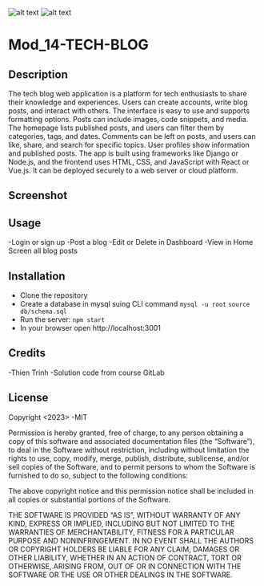 ![alt text](https://img.shields.io/badge/License-GPLv2-brightgreen)
![alt text](https://img.shields.io/badge/Ver.-1.0.0-blue)
# Mod_14-TECH-BLOG


## Description
The tech blog web application is a platform for tech enthusiasts to share their knowledge and experiences. Users can create accounts, write blog posts, and interact with others. The interface is easy to use and supports formatting options. Posts can include images, code snippets, and media. The homepage lists published posts, and users can filter them by categories, tags, and dates. Comments can be left on posts, and users can like, share, and search for specific topics. User profiles show information and published posts. The app is built using frameworks like Django or Node.js, and the frontend uses HTML, CSS, and JavaScript with React or Vue.js. It can be deployed securely to a web server or cloud platform.

## Screenshot



## Usage
-Login or sign up
-Post a blog
-Edit or Delete in Dashboard
-View in Home Screen all blog posts


## Installation

-   Clone the repository
-   Create a database in mysql suing CLI command 
    `mysql -u root`
    `source db/schema.sql`
-   Run the server:
    `npm start`
-   In your browser open http://localhost:3001


## Credits
-Thien Trinh
-Solution code from course GitLab

## License
Copyright <2023> <COPYRIGHT Mod_14-TECH-BLOG>
-MIT

Permission is hereby granted, free of charge, to any person obtaining a copy of this software and associated documentation files (the “Software”), to deal in the Software without restriction, including without limitation the rights to use, copy, modify, merge, publish, distribute, sublicense, and/or sell copies of the Software, and to permit persons to whom the Software is furnished to do so, subject to the following conditions:

The above copyright notice and this permission notice shall be included in all copies or substantial portions of the Software.

THE SOFTWARE IS PROVIDED “AS IS”, WITHOUT WARRANTY OF ANY KIND, EXPRESS OR IMPLIED, INCLUDING BUT NOT LIMITED TO THE WARRANTIES OF MERCHANTABILITY, FITNESS FOR A PARTICULAR PURPOSE AND NONINFRINGEMENT. IN NO EVENT SHALL THE AUTHORS OR COPYRIGHT HOLDERS BE LIABLE FOR ANY CLAIM, DAMAGES OR OTHER LIABILITY, WHETHER IN AN ACTION OF CONTRACT, TORT OR OTHERWISE, ARISING FROM, OUT OF OR IN CONNECTION WITH THE SOFTWARE OR THE USE OR OTHER DEALINGS IN THE SOFTWARE.
